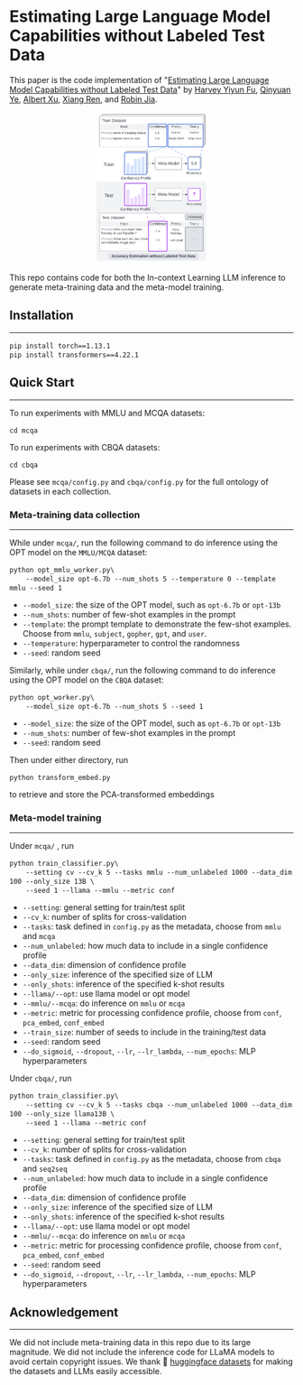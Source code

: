 # Estimating Large Language Model Capabilities without Labeled Test Data

This paper is the code implementation of "[Estimating Large Language Model Capabilities without Labeled Test Data](https://arxiv.org/abs/2305.14802)" by [Harvey Yiyun Fu](https://harvey-fin.github.io/), [Qinyuan Ye](http://yeqy.xyz/), [Albert Xu](https://scholar.google.com/citations?user=iFeGf_EAAAAJ&hl=en), [Xiang Ren](https://shanzhenren.github.io/), and [Robin Jia](https://robinjia.github.io/).

<p align="center">
  <img src="intro.png" width="40%" height="40%">
</p>

This repo contains code for both the In-context Learning LLM inference to generate meta-training data and the meta-model training. 

## Installation
-----

```
pip install torch==1.13.1
pip install transformers==4.22.1
```

## Quick Start
-----

To run experiments with MMLU and MCQA datasets:
```
cd mcqa
```

To run experiments with CBQA datasets:
```
cd cbqa
```
Please see `mcqa/config.py` and `cbqa/config.py` for the full ontology of datasets in each collection. 


### Meta-training data collection
-----

While under `mcqa/`, run the following command to do inference using the OPT model on the `MMLU/MCQA` dataset:
```
python opt_mmlu_worker.py\
    --model_size opt-6.7b --num_shots 5 --temperature 0 --template mmlu --seed 1
```
- `--model_size`: the size of the OPT model, such as `opt-6.7b` or `opt-13b`
- `--num_shots`: number of few-shot examples in the prompt
- `--template`: the prompt template to demonstrate the few-shot examples. Choose from `mmlu`, `subject`, `gopher`, `gpt`, and `user`.
- `--temperature`: hyperparameter to control the randomness
- `--seed`: random seed

Similarly, while under `cbqa/`, run the following command to do inference using the OPT model on the `CBQA` dataset:
```
python opt_worker.py\
    --model_size opt-6.7b --num_shots 5 --seed 1
```
- `--model_size`: the size of the OPT model, such as `opt-6.7b` or `opt-13b`
- `--num_shots`: number of few-shot examples in the prompt
- `--seed`: random seed

Then under either directory, run
```
python transform_embed.py
```
to retrieve and store the PCA-transformed embeddings


### Meta-model training
-----
Under `mcqa/` , run
```
python train_classifier.py\
    --setting cv --cv_k 5 --tasks mmlu --num_unlabeled 1000 --data_dim 100 --only_size 13B \
    --seed 1 --llama --mmlu --metric conf
```

- `--setting`: general setting for train/test split
- `--cv_k`: number of splits for cross-validation
- `--tasks`: task defined in `config.py` as the metadata, choose from `mmlu` and `mcqa`
- `--num_unlabeled`: how much data to include in a single confidence profile
- `--data_dim`: dimension of confidence profile
- `--only_size`: inference of the specified size of LLM
- `--only_shots`: inference of the specified k-shot results
- `--llama/--opt`: use llama model or opt model
- `--mmlu/--mcqa`: do inference on `mmlu` or `mcqa`
- `--metric`: metric for processing confidence profile, choose from `conf`, `pca_embed`, `conf_embed`
- `--train_size`: number of seeds to include in the training/test data
- `--seed`: random seed
- `--do_sigmoid`, `--dropout`, `--lr`, `--lr_lambda`, `--num_epochs`: MLP hyperparameters

Under `cbqa/`, run 
```
python train_classifier.py\
    --setting cv --cv_k 5 --tasks cbqa --num_unlabeled 1000 --data_dim 100 --only_size llama13B \
    --seed 1 --llama --metric conf
```

- `--setting`: general setting for train/test split
- `--cv_k`: number of splits for cross-validation
- `--tasks`: task defined in `config.py` as the metadata, choose from `cbqa` and `seq2seq`
- `--num_unlabeled`: how much data to include in a single confidence profile
- `--data_dim`: dimension of confidence profile 
- `--only_size`: inference of the specified size of LLM
- `--only_shots`: inference of the specified k-shot results
- `--llama/--opt`: use llama model or opt model
- `--mmlu/--mcqa`: do inference on `mmlu` or `mcqa`
- `--metric`: metric for processing confidence profile, choose from `conf`, `pca_embed`, `conf_embed`
- `--seed`: random seed 
- `--do_sigmoid`, `--dropout`, `--lr`, `--lr_lambda`, `--num_epochs`: MLP hyperparameters

## Acknowledgement
-----
We did not include meta-training data in this repo due to its large magnitude. We did not include the inference code for LLaMA models to avoid certain copyright issues. We thank :hugs: [huggingface datasets](https://github.com/huggingface/datasets) for making the datasets and LLMs easily accessible.






